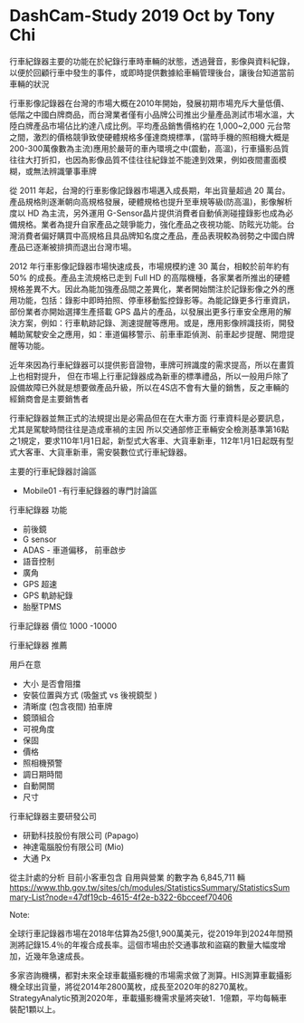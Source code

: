 # DashCam-Study 2019 Oct by Tony Chi

行車紀錄器主要的功能在於紀錄行車時車輛的狀態，透過聲音，影像與資料紀錄，以便於回顧行車中發生的事件，或即時提供數據給車輛管理後台，讓後台知道當前車輛的狀況

行車影像記錄器在台灣的市場大概在2010年開始，發展初期市場充斥大量低價、低階之中國白牌商品，而台灣業者僅有小品牌公司推出少量產品測試市場水溫，大陸白牌產品市場佔比約達八成比例。平均產品銷售價格約在 1,000~2,000 元台幣之間，激烈的價格競爭致使硬體規格多僅達商規標準，(當時手機的照相機大概是200-300萬像數為主流)應用於嚴苛的車內環境之中(震動，高溫)，行車攝影品質往往大打折扣，也因為影像品質不佳往往紀錄並不能達到效果，例如夜間畫面模糊，或無法辨識肇事車牌

從 2011 年起，台灣的行車影像記錄器市場邁入成長期，年出貨量超過 20 萬台。產品規格則逐漸朝向高規格發展，硬體規格也提升至車規等級(防高溫)，影像解析度以 HD 為主流，另外運用 G-Sensor晶片提供消費者自動偵測碰撞錄影也成為必備規格。業者為提升自家產品之競爭能力，強化產品之夜視功能、防眩光功能。台灣消費者偏好購買中高規格且具品牌知名度之產品，產品表現較為弱勢之中國白牌產品已逐漸被排擠而退出台灣市場。

2012 年行車影像記錄器市場快速成長，市場規模約達 30 萬台，相較於前年約有 50% 的成長。產品主流規格已走到 Full HD 的高階機種，各家業者所推出的硬體規格差異不大。因此為能加強產品間之差異化，業者開始關注於記錄影像之外的應用功能，包括：錄影中即時拍照、停車移動監控錄影等。為能記錄更多行車資訊，部份業者亦開始選擇生產搭載 GPS 晶片的產品，以發展出更多行車安全應用的解決方案，例如：行車軌跡記錄、測速提醒等應用。或是，應用影像辨識技術，開發輔助駕駛安全之應用，如：車道偏移警示、前車車距偵測、前車起步提醒、開燈提醒等功能。

近年來因為行車紀錄器可以提供影音證物，車牌可辨識度的需求提高，所以在畫質上也相對提升， 但在市場上行車記錄器成為新車的標準禮品，所以一般用戶除了設備故障已外就是想要做產品升級，所以在4S店不會有大量的銷售，反之車輛的經銷商會是主要銷售者

行車紀錄器並無正式的法規提出是必需品但在在大車方面
行車資料是必要訊息，尤其是駕駛時間往往是造成車禍的主因
所以交通部修正車輛安全檢測基準第16點之1規定，要求110年1月1日起，新型式大客車、大貨車新車，112年1月1日起既有型式大客車、大貨車新車，需安裝數位式行車紀錄器。

主要的行車紀錄器討論區
- Mobile01  -有行車紀錄器的專門討論區

行車紀錄器 功能
- 前後鏡
- G sensor
- ADAS - 車道偏移， 前車啟步
- 語音控制
- 廣角
- GPS 超速
- GPS 軌跡紀錄
- 胎壓TPMS

行車記錄器 價位
 1000 -10000

行車紀錄器 推薦

用戶在意
- 大小 是否會阻擋 
- 安裝位置與方式 (吸盤式 vs 後視鏡型 )
- 清晰度 (包含夜間) 拍車牌
- 鏡頭組合
- 可視角度
- 保固
- 價格
- 照相機預警
- 調日期時間
- 自動開關
- 尺寸

行車紀錄器主要研發公司
- 研勤科技股份有限公司 (Papago)
- 神達電腦股份有限公司 (Mio)
- 大通 Px


從主計處的分析
目前小客車包含 自用與營業 的數字為 6,845,711 輛
https://www.thb.gov.tw/sites/ch/modules/StatisticsSummary/StatisticsSummary-List?node=47df19cb-4615-4f2e-b322-6bcceef70406


Note:


全球行車記錄器市場在2018年估算為25億1,900萬美元，從2019年到2024年間預測將記錄15.4％的年複合成長率。這個市場由於交通事故和盜竊的數量大幅度增加，近幾年急速成長。

多家咨詢機構，都對未來全球車載攝影機的市場需求做了測算。HIS測算車載攝影機全球出貨量，將從2014年2800萬枚，成長至2020年的8270萬枚。StrategyAnalytic預測2020年，車載攝影機需求量將突破1．1億顆，平均每輛車裝配1顆以上。
